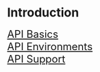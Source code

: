 # Introduction
<font size="5">[API Basics](./api-basics)</font><br>
<font size="5">[API Environments](./api-configurations)</font><br>
<font size="5">[API Support](./api-support)</font><br>